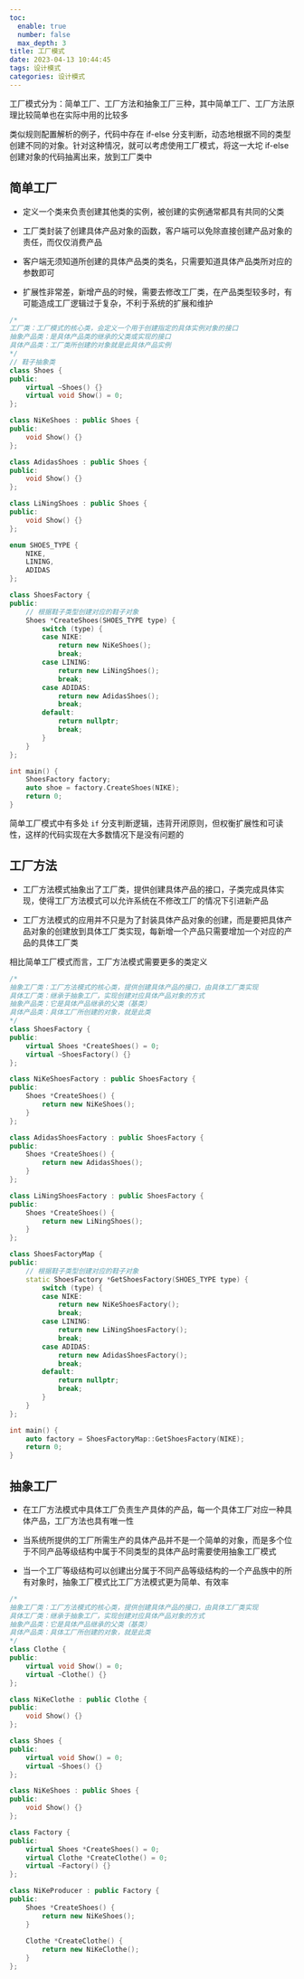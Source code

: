 ```yaml
---
toc:
  enable: true
  number: false
  max_depth: 3
title: 工厂模式
date: 2023-04-13 10:44:45
tags: 设计模式
categories: 设计模式
---
```


工厂模式分为：简单工厂、工厂方法和抽象工厂三种，其中简单工厂、工厂方法原理比较简单也在实际中用的比较多

类似规则配置解析的例子，代码中存在 if-else 分支判断，动态地根据不同的类型创建不同的对象。针对这种情况，就可以考虑使用工厂模式，将这一大坨 if-else 创建对象的代码抽离出来，放到工厂类中

## 简单工厂

- 定义一个类来负责创建其他类的实例，被创建的实例通常都具有共同的父类

- 工厂类封装了创建具体产品对象的函数，客户端可以免除直接创建产品对象的责任，而仅仅消费产品

- 客户端无须知道所创建的具体产品类的类名，只需要知道具体产品类所对应的参数即可

- 扩展性非常差，新增产品的时候，需要去修改工厂类，在产品类型较多时，有可能造成工厂逻辑过于复杂，不利于系统的扩展和维护

```cpp
/*
工厂类：工厂模式的核心类，会定义一个用于创建指定的具体实例对象的接口
抽象产品类：是具体产品类的继承的父类或实现的接口
具体产品类：工厂类所创建的对象就是此具体产品实例
*/
// 鞋子抽象类
class Shoes {
public:
    virtual ~Shoes() {}
    virtual void Show() = 0;
};

class NiKeShoes : public Shoes {
public:
    void Show() {}
};

class AdidasShoes : public Shoes {
public:
    void Show() {}
};

class LiNingShoes : public Shoes {
public:
    void Show() {}
};

enum SHOES_TYPE {
    NIKE,
    LINING,
    ADIDAS
};

class ShoesFactory {
public:
    // 根据鞋子类型创建对应的鞋子对象
    Shoes *CreateShoes(SHOES_TYPE type) {
        switch (type) {
        case NIKE:
            return new NiKeShoes();
            break;
        case LINING:
            return new LiNingShoes();
            break;
        case ADIDAS:
            return new AdidasShoes();
            break;
        default:
            return nullptr;
            break;
        }
    }
};

int main() {
    ShoesFactory factory;
    auto shoe = factory.CreateShoes(NIKE);
    return 0;
}
```

简单工厂模式中有多处 `if` 分支判断逻辑，违背开闭原则，但权衡扩展性和可读性，这样的代码实现在大多数情况下是没有问题的

## 工厂方法

- 工厂方法模式抽象出了工厂类，提供创建具体产品的接口，子类完成具体实现，使得工厂方法模式可以允许系统在不修改工厂的情况下引进新产品

- 工厂方法模式的应用并不只是为了封装具体产品对象的创建，而是要把具体产品对象的创建放到具体工厂类实现，每新增一个产品只需要增加一个对应的产品的具体工厂类

相比简单工厂模式而言，工厂方法模式需要更多的类定义

```cpp
/*
抽象工厂类：工厂方法模式的核心类，提供创建具体产品的接口，由具体工厂类实现
具体工厂类：继承于抽象工厂，实现创建对应具体产品对象的方式
抽象产品类：它是具体产品继承的父类（基类）
具体产品类：具体工厂所创建的对象，就是此类
*/
class ShoesFactory {
public:
    virtual Shoes *CreateShoes() = 0;
    virtual ~ShoesFactory() {}
};

class NiKeShoesFactory : public ShoesFactory {
public:
    Shoes *CreateShoes() {
        return new NiKeShoes();
    }
};

class AdidasShoesFactory : public ShoesFactory {
public:
    Shoes *CreateShoes() {
        return new AdidasShoes();
    }
};

class LiNingShoesFactory : public ShoesFactory {
public:
    Shoes *CreateShoes() {
        return new LiNingShoes();
    }
};

class ShoesFactoryMap {
public:
    // 根据鞋子类型创建对应的鞋子对象
    static ShoesFactory *GetShoesFactory(SHOES_TYPE type) {
        switch (type) {
        case NIKE:
            return new NiKeShoesFactory();
            break;
        case LINING:
            return new LiNingShoesFactory();
            break;
        case ADIDAS:
            return new AdidasShoesFactory();
            break;
        default:
            return nullptr;
            break;
        }
    }
};

int main() {
    auto factory = ShoesFactoryMap::GetShoesFactory(NIKE);
    return 0;
}
```

## 抽象工厂

- 在工厂方法模式中具体工厂负责生产具体的产品，每一个具体工厂对应一种具体产品，工厂方法也具有唯一性

- 当系统所提供的工厂所需生产的具体产品并不是一个简单的对象，而是多个位于不同产品等级结构中属于不同类型的具体产品时需要使用抽象工厂模式

- 当一个工厂等级结构可以创建出分属于不同产品等级结构的一个产品族中的所有对象时，抽象工厂模式比工厂方法模式更为简单、有效率

```cpp
/*
抽象工厂类：工厂方法模式的核心类，提供创建具体产品的接口，由具体工厂类实现
具体工厂类：继承于抽象工厂，实现创建对应具体产品对象的方式
抽象产品类：它是具体产品继承的父类（基类）
具体产品类：具体工厂所创建的对象，就是此类
*/
class Clothe {
public:
    virtual void Show() = 0;
    virtual ~Clothe() {}
};

class NiKeClothe : public Clothe {
public:
    void Show() {}
};

class Shoes {
public:
    virtual void Show() = 0;
    virtual ~Shoes() {}
};

class NiKeShoes : public Shoes {
public:
    void Show() {}
};

class Factory {
public:
    virtual Shoes *CreateShoes() = 0;
	virtual Clothe *CreateClothe() = 0;
    virtual ~Factory() {}
};

class NiKeProducer : public Factory {
public:
    Shoes *CreateShoes() {
        return new NiKeShoes();
    }
	
	Clothe *CreateClothe() {
        return new NiKeClothe();
    }
};
```